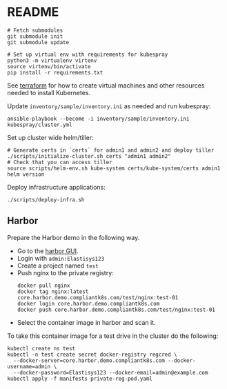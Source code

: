 # README

```shell
# Fetch submodules
git submodule init
git submodule update

# Set up virtual env with requirements for kubespray
python3 -m virtualenv virtenv
source virtenv/bin/activate
pip install -r requirements.txt
```

See [terraform](/terraform) for how to create virtual machines and other resources needed to install Kubernetes.

Update `inventory/sample/inventory.ini` as needed and run kubespray:

```shell
ansible-playbook --become -i inventory/sample/inventory.ini kubespray/cluster.yml
```

Set up cluster wide helm/tiller:

```shell
# Generate certs in `certs` for admin1 and admin2 and deploy tiller
./scripts/initialize-cluster.sh certs "admin1 admin2"
# Check that you can access tiller
source scripts/helm-env.sh kube-system certs/kube-system/certs admin1
helm version
```

Deploy infrastructure applications:

```shell
./scripts/deploy-infra.sh
```

## Harbor

Prepare the Harbor demo in the following way.

- Go to the [harbor GUI](https://core.harbor.demo.compliantk8s.com).
- Login with `admin:Elastisys123`
- Create a project named `test`
- Push nginx to the private registry:
    ```shell
    docker pull nginx
    docker tag nginx:latest core.harbor.demo.compliantk8s.com/test/nginx:test-01
    docker login core.harbor.demo.compliantk8s.com
    docker push core.harbor.demo.compliantk8s.com/test/nginx:test-01
    ```
- Select the container image in harbor and scan it.

To take this container image for a test drive in the cluster do the following:

```shell
kubectl create ns test
kubectl -n test create secret docker-registry regcred \
  --docker-server=core.harbor.demo.compliantk8s.com --docker-username=admin \
  --docker-password=Elastisys123 --docker-email=admin@example.com
kubectl apply -f manifests private-reg-pod.yaml
```
